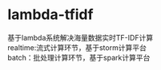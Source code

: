 # lambda-tfidf
基于lambda系统解决海量数据实时TF-IDF计算<br>
realtime:流式计算环节，基于storm计算平台<br>
batch：批处理计算环节，基于spark计算平台
